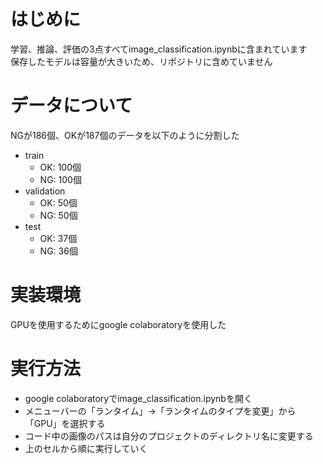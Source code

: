 # はじめに
学習、推論、評価の3点すべてimage_classification.ipynbに含まれています  
保存したモデルは容量が大きいため、リポジトリに含めていません

# データについて
NGが186個、OKが187個のデータを以下のように分割した
- train
  - OK: 100個
  - NG: 100個
- validation
  - OK: 50個
  - NG: 50個
- test
  - OK: 37個
  - NG: 36個

# 実装環境
GPUを使用するためにgoogle colaboratoryを使用した

# 実行方法
- google colaboratoryでimage_classification.ipynbを開く
- メニューバーの「ランタイム」→「ランタイムのタイプを変更」から「GPU」を選択する
- コード中の画像のパスは自分のプロジェクトのディレクトリ名に変更する
- 上のセルから順に実行していく

